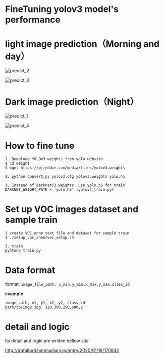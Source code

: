 # FineTuning yolov3 model's performance

# light image prediction（Morning and day）

![predict_2](https://user-images.githubusercontent.com/48679574/72659606-c1ddaf80-3a05-11ea-9a17-cee7adba2363.png)

![predict_3](https://user-images.githubusercontent.com/48679574/72659607-c2764600-3a05-11ea-851a-328bb7220df4.png)


# Dark image prediction（Night）
![predict_1](https://user-images.githubusercontent.com/48679574/72659622-ed609a00-3a05-11ea-87f7-ba317c34d56b.png)

![predict_4](https://user-images.githubusercontent.com/48679574/72659623-ee91c700-3a05-11ea-9d5f-a84ecaab2726.png)

# How to fine tune
```
1. Download YOLOv3 weights from yolo website
$ cd weight
$ wget https://pjreddie.com/media/files/yolov3.weights

2. python convert.py yolov3.cfg yolov3.weights yolo.h5

3. Instead of darknet53.weights, use yolo.h5 for train
DARKNET_WEIGHT_PATH = 'yolo.h5' (yolov3_train.py)
```

# Set up VOC images dataset and sample train
```
1 create VOC anno text file and dataset for sample train
$ ./setup_voc_anno/voc_setup.sh

2. train
pyhton3 train.py
```



# Data format
format: ```image_file_path, x_min,y_min,x_max,y_max,class_id```

<b>example</b>
```
image_path, x1, y1, x2, y2, class_id
path/to/img2.jpg. 120,300,250,600,2

```
# detail and logic

Its detail and logic are written bellow site

http://trafalbad.hatenadiary.jp/entry/2020/01/18/170842


